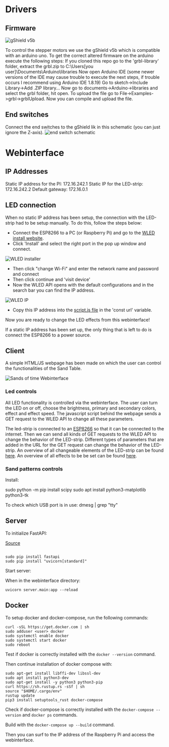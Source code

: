 # Drivers

## Firmware

![gShield v5b](./img/gShield.jpg)

To control the stepper motors we use the gShield v5b which is compatible with an arduino uno.
To get the correct altered firmware on the arduino execute the following steps:
If you cloned this repo go to the 'grbl-library' folder, extract the grbl.zip to C:\Users\[you user]\Documents\Arduino\libraries
Now open Arduino IDE (some newer versions of the IDE may cause trouble to execute the next steps, if trouble occurs I recommend using Arduino IDE 1.8.19)
Go to sketch->Include Library->Add .ZIP library... Now go to documents->Arduino->libraries and select the grbl folder, hit open.
To upload the file go to File->Examples->grbl->grblUpload.
Now you can compile and upload the file.

## End switches

Connect the end switches to the gShield lik in this schematic (you can just ignore the Z-axis).
![end switch schematic](./img/end-switch-schematic.jpg)

# Webinterface

## IP Addresses

Static IP address for the PI: 172.16.242.1
Static IP for the LED-strip: 172.16.242.2
Default gateway: 172.16.0.1

## LED connection

When no static IP address has been setup, the connection with the LED-strip had to be setup manually. To do this, follow the steps below:

* Connect the ESP8266 to a PC (or Raspberry Pi) and go to the [WLED install website](https://install.wled.me/).
* Click 'Install' and select the right port in the pop up window and connect.

![WLED installer](./img/WLED-installer.PNG)

* Then click "change Wi-Fi" and enter the network name and password and connect
* Then click continue and 'visit device'
* Now the WLED API opens with the default configurations and in the search bar you can find the IP address.

![WLED IP](./img/WLED-ip.PNG)

* Copy this IP address into the [script.js file](./static/client/script.js) in the 'const url' variable.

Now you are ready to change the LED effects from this webinterface!

If a static IP address has been set up, the only thing that is left to do is connect the ESP8266 to a power source.

## Client

A simple HTML/JS webpage has been made on which the user can control the functionalities of the Sand Table.

![Sands of time Webinterface](./img/webinterface.PNG)

### Led controls

All LED functionality is controlled via the webinterface. The user can turn the LED on or off, choose the brightness, primary and secondary colors, effect and effect speed. The javascript script behind the webpage sends a GET request to the WLED API to change all these parameters.

The led-strip is connected to an [ESP8266](https://en.wikipedia.org/wiki/ESP8266) so that it can be connected to the internet. Then we can send all kinds of GET requests to the WLED API to change the behavior of the LED-strip. Different types of parameters that are added in the URL for the GET request can change the behavior of the LED-strip. An overview of all changeable elements of the LED-strip can be found [here](https://kno.wled.ge/interfaces/http-api/). An overview of all effects to be be set can be found [here](https://github.com/Aircoookie/WLED/wiki/List-of-effects-and-palettes).

### Sand patterns controls

Install:

sudo python -m pip install scipy
sudo apt install python3-matplotlib python3-tk

To check which USB port is in use: dmesg | grep "tty"
## Server

To initialize FastAPI:

[Source](https://github.com/tiangolo/fastapi)

```pt

sudo pip install fastapi
sudo pip install "uvicorn[standard]"

```

Start server:

When in the webinterface directory:

```pt
uvicorn server.main:app --reload
```

## Docker

To setup docker and docker-compose, run the following commands:

```
curl -sSL https://get.docker.com | sh
sudo adduser <user> docker
sudo systemctl enable docker
sudo systemctl start docker
sudo reboot
```

Test if docker is correctly installed with the `docker --version` command.

Then continue installation of docker  compose with:

```
sudo apt-get install libffi-dev libssl-dev
sudo apt install python3-dev
sudo apt-get install -y python3 python3-pip
curl https://sh.rustup.rs -sSf | sh
source "$HOME/.cargo/env"
rustup update
pip3 install setuptools_rust docker-compose
```

Check if docker-compose is correctly installed with the `docker-compose --version` and `docker ps` commands.

Build with the `docker-compose up --build` command.

Then you can surf to the IP address of the Raspberry Pi and access the webinterface.
